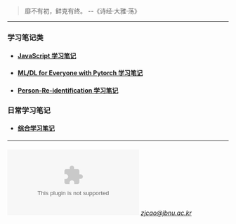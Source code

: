 > 靡不有初，鲜克有终。   --《诗经·大雅·荡》

---
### 学习笔记类

  - #### [JavaScript 学习笔记](./JavaScript)
  
  - #### [ML/DL for Everyone with Pytorch 学习笔记](./ML-DL-Pytorch)

  - #### [Person-Re-identification 学习笔记](./Person-Re-identification)

### 日常学习笔记
  
  - #### [综合学习笔记](./Dairy)
  
---
###### ![](./images/mail2.com) *zjcao@jbnu.ac.kr*  

